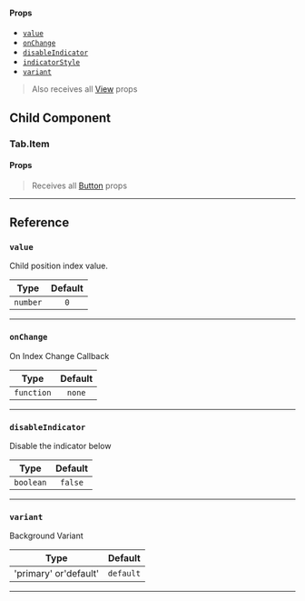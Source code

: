#### Props

- [`value`](#value)
- [`onChange`](#onChange)
- [`disableIndicator`](#disableIndicator)
- [`indicatorStyle`](#indicatorStyle)
- [`variant`](#variant)

> Also receives all [View](https://reactnative.dev/docs/view#props) props

## Child Component

### Tab.Item

#### Props

> Receives all [Button](https://reactnativeelements.com/docs/button#props) props

---

## Reference

### `value`

Child position index value.

|   Type   | Default |
| :------: | :-----: |
| `number` |   `0`   |

---

### `onChange`

On Index Change Callback

|    Type    | Default |
| :--------: | :-----: |
| `function` | `none`  |

---

### `disableIndicator`

Disable the indicator below

|   Type    | Default |
| :-------: | :-----: |
| `boolean` | `false` |

---

### `variant`

Background Variant

|         Type          |  Default  |
| :-------------------: | :-------: |
| 'primary' or'default' | `default` |

---
